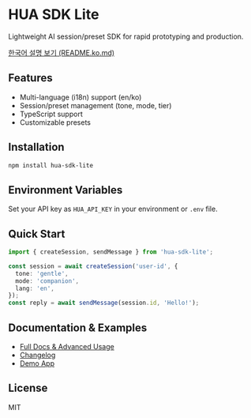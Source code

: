 # HUA SDK Lite

Lightweight AI session/preset SDK for rapid prototyping and production.

[한국어 설명 보기 (README.ko.md)](./README.ko.md)

## Features

- Multi-language (i18n) support (en/ko)
- Session/preset management (tone, mode, tier)
- TypeScript support
- Customizable presets

## Installation

```bash
npm install hua-sdk-lite
```

## Environment Variables

Set your API key as `HUA_API_KEY` in your environment or `.env` file.

## Quick Start

```ts
import { createSession, sendMessage } from 'hua-sdk-lite';

const session = await createSession('user-id', {
  tone: 'gentle',
  mode: 'companion',
  lang: 'en',
});
const reply = await sendMessage(session.id, 'Hello!');
```

## Documentation & Examples

- [Full Docs & Advanced Usage](./docs/)
- [Changelog](./CHANGELOG.md)
- [Demo App](https://github.com/HUA-Labs/hua-demo-template)

## License

MIT
